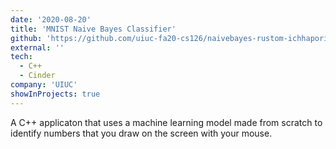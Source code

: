 ```yaml
---
date: '2020-08-20'
title: 'MNIST Naive Bayes Classifier'
github: 'https://github.com/uiuc-fa20-cs126/naivebayes-rustom-ichhaporia'
external: ''
tech:
  - C++
  - Cinder
company: 'UIUC'
showInProjects: true
---
```


A C++ applicaton that uses a machine learning model made from scratch to identify numbers that you draw on the screen with your mouse.
